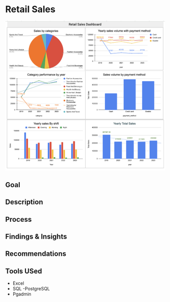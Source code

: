 # Retail Sales 
![My Project Logo](img/rs_dashboard.png)

## Goal 
## Description
## Process
## Findings & Insights
## Recommendations
## Tools USed
* Excel
* SQL -PostgreSQL
* Pgadmin

